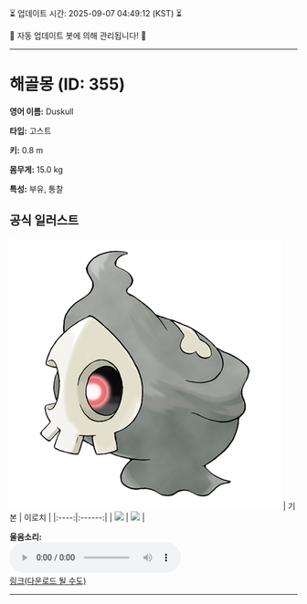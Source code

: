 
⏳ 업데이트 시간: 2025-09-07 04:49:12 (KST) ⏳

🤖 자동 업데이트 봇에 의해 관리됩니다! 🤖

---

# 해골몽 (ID: 355)
**영어 이름:** Duskull

**타입:** 고스트

**키:** 0.8 m

**몸무게:** 15.0 kg

**특성:** 부유, 통찰

## 공식 일러스트
![](https://raw.githubusercontent.com/PokeAPI/sprites/master/sprites/pokemon/other/official-artwork/355.png)
| 기본 | 이로치 |
|:----:|:------:|
| <img src="http://play.pokemonshowdown.com/sprites/ani/duskull.gif" width="200"> | <img src="http://play.pokemonshowdown.com/sprites/ani-shiny/duskull.gif" width="200"> |

**울음소리:**<br><audio controls src="https://raw.githubusercontent.com/PokeAPI/cries/main/cries/pokemon/latest/355.ogg"></audio><br> [링크(다운로드 될 수도)](https://raw.githubusercontent.com/PokeAPI/cries/main/cries/pokemon/latest/355.ogg)


---
